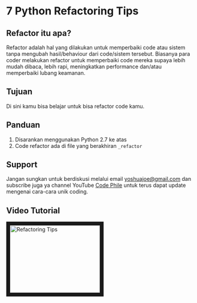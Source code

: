 # 7 Python Refactoring Tips

## Refactor itu apa?
Refactor adalah hal yang dilakukan untuk memperbaiki code atau sistem tanpa mengubah hasil/behaviour dari code/sistem tersebut.
Biasanya para coder melakukan refactor untuk memperbaiki code mereka supaya lebih mudah dibaca, lebih rapi, meningkatkan performance
dan/atau memperbaiki lubang keamanan.

## Tujuan
Di sini kamu bisa belajar untuk bisa refactor code kamu.

## Panduan
1. Disarankan menggunakan Python 2.7 ke atas
2. Code refactor ada di file yang berakhiran `_refactor`

## Support
Jangan sungkan untuk berdiskusi melalui email yoshuajoe@gmail.com
dan subscribe juga ya channel YouTube [Code Phile](https://www.youtube.com/channel/UCxmshOMJqOYHW8MLtSGE5gw "Code Phile") untuk terus dapat update 
mengenai cara-cara unik coding. 

## Video Tutorial
<a href="http://www.youtube.com/watch?feature=player_embedded&v=yMLN0lR8Rmc
" target="_blank"><img src="http://img.youtube.com/vi/yMLN0lR8Rmc/0.jpg" 
alt="Refactoring Tips" width="240" height="180" border="10" /></a>